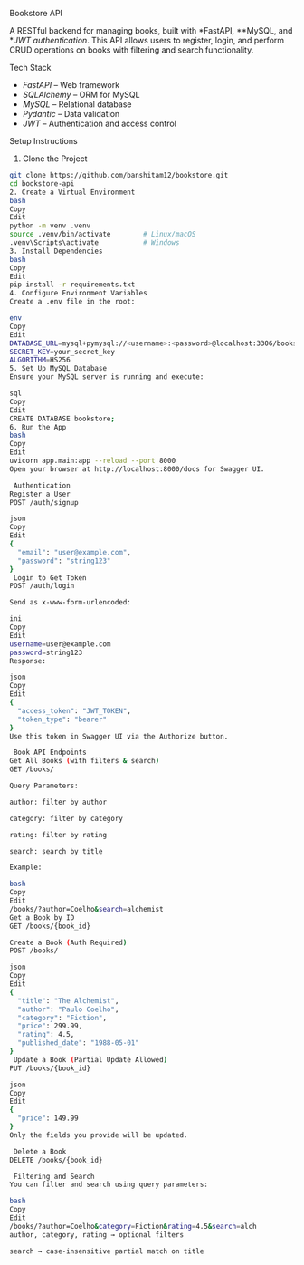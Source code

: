 Bookstore API

A RESTful backend for managing books, built with *FastAPI, **MySQL, and **JWT authentication*. This API allows users to register, login, and perform CRUD operations on books with filtering and search functionality.

 Tech Stack

- *FastAPI* – Web framework
- *SQLAlchemy* – ORM for MySQL
- *MySQL* – Relational database
- *Pydantic* – Data validation
- *JWT* – Authentication and access control



 Setup Instructions

1. Clone the Project

```bash
git clone https://github.com/banshitam12/bookstore.git
cd bookstore-api
2. Create a Virtual Environment
bash
Copy
Edit
python -m venv .venv
source .venv/bin/activate        # Linux/macOS
.venv\Scripts\activate           # Windows
3. Install Dependencies
bash
Copy
Edit
pip install -r requirements.txt
4. Configure Environment Variables
Create a .env file in the root:

env
Copy
Edit
DATABASE_URL=mysql+pymysql://<username>:<password>@localhost:3306/bookstore
SECRET_KEY=your_secret_key
ALGORITHM=HS256
5. Set Up MySQL Database
Ensure your MySQL server is running and execute:

sql
Copy
Edit
CREATE DATABASE bookstore;
6. Run the App
bash
Copy
Edit
uvicorn app.main:app --reload --port 8000
Open your browser at http://localhost:8000/docs for Swagger UI.

 Authentication
Register a User
POST /auth/signup

json
Copy
Edit
{
  "email": "user@example.com",
  "password": "string123"
}
 Login to Get Token
POST /auth/login

Send as x-www-form-urlencoded:

ini
Copy
Edit
username=user@example.com
password=string123
Response:

json
Copy
Edit
{
  "access_token": "JWT_TOKEN",
  "token_type": "bearer"
}
Use this token in Swagger UI via the Authorize button.

 Book API Endpoints
Get All Books (with filters & search)
GET /books/

Query Parameters:

author: filter by author

category: filter by category

rating: filter by rating

search: search by title

Example:

bash
Copy
Edit
/books/?author=Coelho&search=alchemist
Get a Book by ID
GET /books/{book_id}

Create a Book (Auth Required)
POST /books/

json
Copy
Edit
{
  "title": "The Alchemist",
  "author": "Paulo Coelho",
  "category": "Fiction",
  "price": 299.99,
  "rating": 4.5,
  "published_date": "1988-05-01"
}
 Update a Book (Partial Update Allowed)
PUT /books/{book_id}

json
Copy
Edit
{
  "price": 149.99
}
Only the fields you provide will be updated.

 Delete a Book
DELETE /books/{book_id}

 Filtering and Search
You can filter and search using query parameters:

bash
Copy
Edit
/books/?author=Coelho&category=Fiction&rating=4.5&search=alch
author, category, rating → optional filters

search → case-insensitive partial match on title
